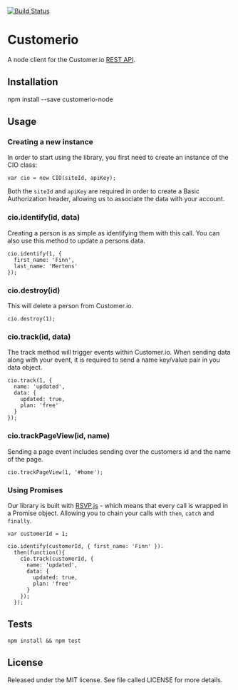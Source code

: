 [![Build Status](https://magnum.travis-ci.com/customerio/customerio-node.svg?token=zpjkEqUju9GyqyfknBXv&branch=create-initial-apis)](https://magnum.travis-ci.com/customerio/customerio-node)

# Customerio

A node client for the Customer.io [REST API](http://customer.io/docs/api/rest.html).

## Installation

npm install --save customerio-node

## Usage

### Creating a new instance

In order to start using the library, you first need to create an instance of the CIO class:

```
var cio = new CIO(siteId, apiKey);
```

Both the `siteId` and `apiKey` are required in order to create a Basic Authorization header, allowing us to associate the data with your account.

### cio.identify(id, data)

Creating a person is as simple as identifying them with this call. You can also use this method to update a persons data.

```
cio.identify(1, {
  first_name: 'Finn',
  last_name: 'Mertens'
});
```

### cio.destroy(id)

This will delete a person from Customer.io.

```
cio.destroy(1);
```

### cio.track(id, data)

The track method will trigger events within Customer.io. When sending data along with your event, it is required to send a name key/value pair in you data object.

```
cio.track(1, {
  name: 'updated',
  data: {
    updated: true,
    plan: 'free'
  }
});
```

### cio.trackPageView(id, name)

Sending a page event includes sending over the customers id and the name of the page.

```
cio.trackPageView(1, '#home');
```

### Using Promises

Our library is built with [RSVP.js](https://github.com/tildeio/rsvp.js/) - which means that every call is wrapped in a Promise object. Allowing you to chain your calls with `then`, `catch` and `finally`.

```
var customerId = 1;

cio.identify(customerId, { first_name: 'Finn' }).
  then(function(){
    cio.track(customerId, {
      name: 'updated',
      data: {
        updated: true,
        plan: 'free'
      }
    });
  });
```

## Tests

```
npm install && npm test
```

## License

Released under the MIT license. See file called LICENSE for more details.
